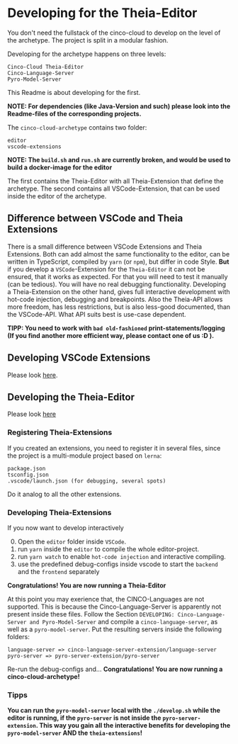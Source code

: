 # Developing for the Theia-Editor

You don't need the fullstack of the cinco-cloud to develop on the level of the archetype. The project is split in a modular fashion. 

Developing for the archetype happens on three levels:

    Cinco-Cloud Theia-Editor
    Cinco-Language-Server
    Pyro-Model-Server

This Readme is about developing for the first.

**NOTE: For dependencies (like Java-Version and such) please look into the Readme-files of the corresponding projects.**

The `cinco-cloud-archetype` contains two folder:

    editor
    vscode-extensions

**NOTE: The `build.sh` and `run.sh` are currently broken, and would be used to build a docker-image for the editor**

The first contains the Theia-Editor with all Theia-Extension that define the archetype.
The second contains all VSCode-Extension, that can be used inside the editor of the archetype.

## Difference between VSCode and Theia Extensions

There is a small difference between VSCode Extensions and Theia Extensions. Both can add almost the same functionality to the editor, can be written in TypeScript, compiled by `yarn` (or `npm`), but differ in code Style. **But** if you develop a `VSCode`-Extension for the `Theia-Editor` it can not be ensured, that it works as expected. For that you will need to test it manually (can be tedious). You will have no real debugging functionality. Developing a Theia-Extension on the other hand, gives full interactive development with hot-code injection, debugging and breakpoints. Also the Theia-API allows more freedom, has less restrictions, but is also less-good documented, than the VSCode-API. What API suits best is use-case dependent.

__TIPP: You need to work with `bad old-fashioned` print-statements/logging
(If you find another more efficient way, please contact one of us :D ).__

## Developing VSCode Extensions

Please look [here](https://code.visualstudio.com/api/get-started/your-first-extension).

## Developing the Theia-Editor

Please look [here](https://theia-ide.org/docs/authoring_extensions/)

### Registering Theia-Extensions
If you created an extensions, you need to register it in several files, since the project is a multi-module project based on `lerna`:

    package.json
    tsconfig.json
    .vscode/launch.json (for debugging, several spots)

Do it analog to all the other extensions.

### Developing Theia-Extensions
If you now want to develop interactively

0. Open the `editor` folder inside `VSCode`.
1. run `yarn` inside the `editor` to compile the whole editor-project.
2. run `yarn watch` to enable `hot-code injection` and interactive compiling.
3. use the predefined debug-configs inside vscode to start the `backend` and the `frontend` separately

**Congratulations! You are now running a Theia-Editor**

At this point you may exerience that, the CINCO-Languages are not supported. This is because the Cinco-Language-Server is apparently not present inside these files. Follow the Section `DEVELOPING: Cinco-Language-Server and Pyro-Model-Server` and compile a `cinco-language-server`, as well as a `pyro-model-server`. Put the resulting servers inside the following folders:

    language-server => cinco-language-server-extension/language-server
    pyro-server => pyro-server-extension/pyro-server

Re-run the debug-configs and...
**Congratulations! You are now running a cinco-cloud-archetype!**

### Tipps

**You can run the `pyro-model-server` local with the `./develop.sh` while the editor is running, if the `pyro-server` is not inside the `pyro-server-extension`. This way you gain all the interactive benefits for developing the `pyro-model-server` AND the `theia-extensions`!**